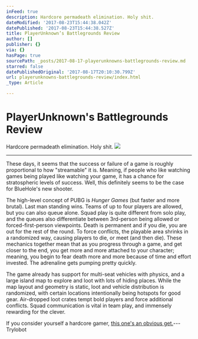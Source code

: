 ```yaml
---
inFeed: true
description: Hardcore permadeath elimination. Holy shit.
dateModified: '2017-08-23T15:44:38.042Z'
datePublished: '2017-08-23T15:44:38.527Z'
title: PlayerUnknown’s Battlegrounds Review
author: []
publisher: {}
via: {}
hasPage: true
sourcePath: _posts/2017-08-17-playerunknowns-battlegrounds-review.md
starred: false
datePublishedOriginal: '2017-08-17T20:10:30.799Z'
url: playerunknowns-battlegrounds-review/index.html
_type: Article

---
```

# PlayerUnknown's Battlegrounds Review

Hardcore permadeath elimination. Holy shit.
![](https://the-grid-user-content.s3-us-west-2.amazonaws.com/9c3e5e02-c153-4418-b2a7-fe3b77d3dd37.jpg)

---

These days, it seems that the success or failure of a game is roughly proportional to how "streamable" it is. Meaning, if people who like watching games being played like watching your game, it has a chance for stratospheric levels of success. Well, this definitely seems to be the case for BlueHole's new shooter.

The high-level concept of PUBG is _Hunger Games_ (but faster and more brutal). Last man standing wins. Teams of up to four players are allowed, but you can also queue alone. Squad play is quite different from solo play, and the queues also differentiate between 3rd-person being allowed or forced-first-person viewpoints. Death is permanent and if you die, you are out for the rest of the round. To force conflicts, the playable area shrinks in a randomized way, causing players to die, or meet (and then die). These mechanics together mean that as you progress through a game, and get closer to the end, you get more and more attached to your character; meaning, you begin to fear death more and more because of time and effort invested. The adrenaline gets pumping pretty quickly.

The game already has support for multi-seat vehicles with physics, and a large island map to explore and loot with lots of hiding places. While the map layout and geometry is static, loot and vehicle distribution is randomized, with certain locations intentionally being hotspots for good gear. Air-dropped loot crates tempt bold players and force additional conflicts. Squad communication is vital in team play, and immensely rewarding for the clever.

If you consider yourself a hardcore gamer, [this one's an obvious get.][0]--- Trylobot

[0]: http://buy.battlegroundsgame.com/
